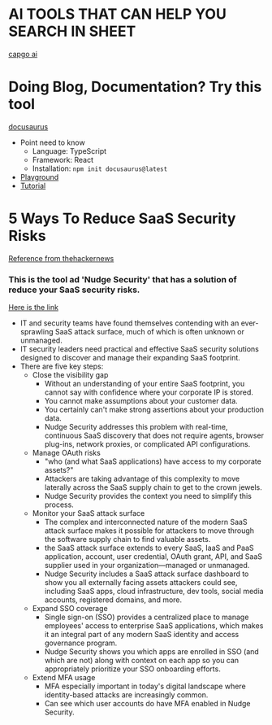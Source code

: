 # AI TOOLS THAT CAN HELP YOU SEARCH IN SHEET

[capgo ai](https://capgo.ai/search)

# Doing Blog, Documentation? Try this tool

[docusaurus](https://docusaurus.io/)

- Point need to know
  - Language: TypeScript
  - Framework: React
  - Installation: `npm init docusaurus@latest`
- [Playground](https://docusaurus.io/docs/playground)
- [Tutorial](https://tutorial.docusaurus.io/)

# 5 Ways To Reduce SaaS Security Risks

[Reference from thehackernews](https://thehackernews.com/2024/01/5-ways-to-reduce-saas-security-risks.html?_m=3n%2e009a%2e3243%2ene0ao45e79%2e28js)

### This is the tool ad 'Nudge Security' that has a solution of reduce your SaaS security risks.

[Here is the link](https://www.nudgesecurity.com/getting-started)

- IT and security teams have found themselves contending with an ever-sprawling SaaS attack surface, much of which is often unknown or unmanaged.
- IT security leaders need practical and effective SaaS security solutions designed to discover and manage their expanding SaaS footprint.
- There are five key steps:
  - Close the visibility gap
    - Without an understanding of your entire SaaS footprint, you cannot say with confidence where your corporate IP is stored.
    - You cannot make assumptions about your customer data.
    - You certainly can't make strong assertions about your production data.
    - Nudge Security addresses this problem with real-time, continuous SaaS discovery that does not require agents, browser plug-ins, network proxies, or complicated API configurations.
  - Manage OAuth risks
    - "who (and what SaaS applications) have access to my corporate assets?"
    - Attackers are taking advantage of this complexity to move laterally across the SaaS supply chain to get to the crown jewels.
    - Nudge Security provides the context you need to simplify this process.
  - Monitor your SaaS attack surface
    - The complex and interconnected nature of the modern SaaS attack surface makes it possible for attackers to move through the software supply chain to find valuable assets.
    - the SaaS attack surface extends to every SaaS, IaaS and PaaS application, account, user credential, OAuth grant, API, and SaaS supplier used in your organization—managed or unmanaged.
    - Nudge Security includes a SaaS attack surface dashboard to show you all externally facing assets attackers could see, including SaaS apps, cloud infrastructure, dev tools, social media accounts, registered domains, and more.
  - Expand SSO coverage
    - Single sign-on (SSO) provides a centralized place to manage employees' access to enterprise SaaS applications, which makes it an integral part of any modern SaaS identity and access governance program.
    - Nudge Security shows you which apps are enrolled in SSO (and which are not) along with context on each app so you can appropriately prioritize your SSO onboarding efforts.
  - Extend MFA usage
    - MFA especially important in today's digital landscape where identity-based attacks are increasingly common.
    - Can see which user accounts do have MFA enabled in Nudge Security.

